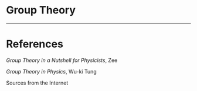 # Group Theory


---
# References
*Group Theory in a Nutshell for Physicists*, Zee

*Group Theory in Physics*, Wu-ki Tung

Sources from the Internet

